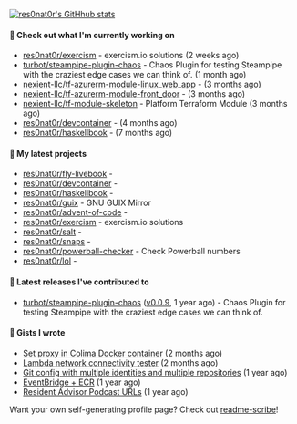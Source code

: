 [![res0nat0r's GitHhub stats](https://github-readme-stats.vercel.app/api?username=res0nat0r&count_private=true&show_icons=true)](https://github.com/anuraghazra/github-readme-stats)

#### 👷 Check out what I'm currently working on

- [res0nat0r/exercism](https://github.com/res0nat0r/exercism) - exercism.io solutions (2 weeks ago)
- [turbot/steampipe-plugin-chaos](https://github.com/turbot/steampipe-plugin-chaos) - Chaos Plugin for testing Steampipe with the craziest edge cases we can think of. (1 month ago)
- [nexient-llc/tf-azurerm-module-linux_web_app](https://github.com/nexient-llc/tf-azurerm-module-linux_web_app) -  (3 months ago)
- [nexient-llc/tf-azurerm-module-front_door](https://github.com/nexient-llc/tf-azurerm-module-front_door) -  (3 months ago)
- [nexient-llc/tf-module-skeleton](https://github.com/nexient-llc/tf-module-skeleton) - Platform Terraform Module (3 months ago)
- [res0nat0r/devcontainer](https://github.com/res0nat0r/devcontainer) -  (4 months ago)
- [res0nat0r/haskellbook](https://github.com/res0nat0r/haskellbook) -  (7 months ago)

#### 🌱 My latest projects

- [res0nat0r/fly-livebook](https://github.com/res0nat0r/fly-livebook) - 
- [res0nat0r/devcontainer](https://github.com/res0nat0r/devcontainer) - 
- [res0nat0r/haskellbook](https://github.com/res0nat0r/haskellbook) - 
- [res0nat0r/guix](https://github.com/res0nat0r/guix) - GNU GUIX Mirror
- [res0nat0r/advent-of-code](https://github.com/res0nat0r/advent-of-code) - 
- [res0nat0r/exercism](https://github.com/res0nat0r/exercism) - exercism.io solutions
- [res0nat0r/salt](https://github.com/res0nat0r/salt) - 
- [res0nat0r/snaps](https://github.com/res0nat0r/snaps) - 
- [res0nat0r/powerball-checker](https://github.com/res0nat0r/powerball-checker) - Check Powerball numbers
- [res0nat0r/lol](https://github.com/res0nat0r/lol) - 

#### 🔭 Latest releases I've contributed to

- [turbot/steampipe-plugin-chaos](https://github.com/turbot/steampipe-plugin-chaos) ([v0.0.9](https://github.com/turbot/steampipe-plugin-chaos/releases/tag/v0.0.9), 1 year ago) - Chaos Plugin for testing Steampipe with the craziest edge cases we can think of.

#### 📓 Gists I wrote

- [Set proxy in Colima Docker container](https://gist.github.com/e182f23272a331f20b83195156eef83f) (2 months ago)
- [Lambda network connectivity tester](https://gist.github.com/a20f2ae9fb88b4aac3f146e55c6710eb) (2 months ago)
- [Git config with multiple identities and multiple repositories](https://gist.github.com/576d223206ef057cde52ef180f73cedd) (1 year ago)
- [EventBridge &#43; ECR](https://gist.github.com/2199102ab9a297d84bc1976d505c689b) (1 year ago)
- [Resident Advisor Podcast URLs](https://gist.github.com/0fea0f18791d86d997505eac6f634267) (1 year ago)

Want your own self-generating profile page? Check out [readme-scribe](https://github.com/muesli/readme-scribe)!
